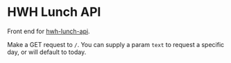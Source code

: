 # HWH Lunch API

Front end for [hwh-lunch-api](https://github.com/shaundon/hwh-lunch).

Make a GET request to `/`. You can supply a param `text` to request a specific
day, or will default to today.

